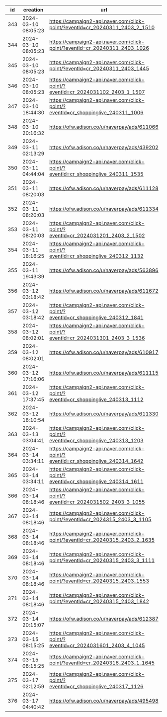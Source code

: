 | id  | creation            | url                                                                              | visit |
| --- | ------------------- | -------------------------------------------------------------------------------- | ----- |
| 343 | 2024-03-10 08:05:23 | https://campaign2-api.naver.com/click-point/?eventId=cr_20240311_2403_2_1510     |       |
| 344 | 2024-03-10 08:05:23 | https://campaign2-api.naver.com/click-point/?eventId=cr_20240311_2403_1026       |       |
| 345 | 2024-03-10 08:05:23 | https://campaign2-api.naver.com/click-point/?eventId=cr_20240311_2403_1445       |       |
| 346 | 2024-03-10 08:05:23 | https://campaign2-api.naver.com/click-point/?eventId=cr_2024031102_2403_1_1507   |       |
| 347 | 2024-03-10 18:44:30 | https://campaign2-api.naver.com/click-point/?eventId=cr_shoppinglive_240311_1006 |       |
| 348 | 2024-03-10 20:16:32 | https://ofw.adison.co/u/naverpay/ads/611066                                      |       |
| 349 | 2024-03-11 02:13:29 | https://ofw.adison.co/u/naverpay/ads/439202                                      |       |
| 350 | 2024-03-11 04:44:04 | https://campaign2-api.naver.com/click-point/?eventId=cr_shoppinglive_240311_1535 |       |
| 351 | 2024-03-11 08:20:03 | https://ofw.adison.co/u/naverpay/ads/611128                                      |       |
| 352 | 2024-03-11 08:20:03 | https://ofw.adison.co/u/naverpay/ads/611334                                      |       |
| 353 | 2024-03-11 08:20:03 | https://campaign2-api.naver.com/click-point/?eventId=cr_2024031201_2403_2_1502   |       |
| 354 | 2024-03-11 18:16:25 | https://campaign2-api.naver.com/click-point/?eventId=cr_shoppinglive_240312_1132 |       |
| 355 | 2024-03-11 19:43:39 | https://ofw.adison.co/u/naverpay/ads/563896                                      |       |
| 356 | 2024-03-12 03:18:42 | https://ofw.adison.co/u/naverpay/ads/611672                                      |       |
| 357 | 2024-03-12 03:18:42 | https://campaign2-api.naver.com/click-point/?eventId=cr_shoppinglive_240312_1841 |       |
| 358 | 2024-03-12 08:02:01 | https://campaign2-api.naver.com/click-point/?eventId=cr_2024031301_2403_3_1536   |       |
| 359 | 2024-03-12 08:02:01 | https://ofw.adison.co/u/naverpay/ads/610917                                      |       |
| 360 | 2024-03-12 17:16:06 | https://ofw.adison.co/u/naverpay/ads/611115                                      |       |
| 361 | 2024-03-12 17:37:45 | https://campaign2-api.naver.com/click-point/?eventId=cr_shoppinglive_240313_1112 |       |
| 362 | 2024-03-12 18:10:54 | https://ofw.adison.co/u/naverpay/ads/611330                                      |       |
| 363 | 2024-03-13 03:04:41 | https://campaign2-api.naver.com/click-point/?eventId=cr_shoppinglive_240313_1203 |       |
| 364 | 2024-03-14 03:34:11 | https://campaign2-api.naver.com/click-point/?eventId=cr_shoppinglive_240314_1642 |       |
| 365 | 2024-03-14 03:34:11 | https://campaign2-api.naver.com/click-point/?eventId=cr_shoppinglive_240314_1611 |       |
| 366 | 2024-03-14 08:18:46 | https://campaign2-api.naver.com/click-point/?eventId=cr_2024031502_2403_3_1055   |       |
| 367 | 2024-03-14 08:18:46 | https://campaign2-api.naver.com/click-point/?eventId=cr_2024315_2403_3_1105      |       |
| 368 | 2024-03-14 08:18:46 | https://campaign2-api.naver.com/click-point/?eventId=cr_20240315_2403_2_1635     |       |
| 369 | 2024-03-14 08:18:46 | https://campaign2-api.naver.com/click-point/?eventId=cr_20240315_2403_3_1111     |       |
| 370 | 2024-03-14 08:18:46 | https://campaign2-api.naver.com/click-point/?eventId=cr_20240315_2403_1553       |       |
| 371 | 2024-03-14 08:18:46 | https://campaign2-api.naver.com/click-point/?eventId=cr_20240315_2403_1842       |       |
| 372 | 2024-03-14 20:15:07 | https://ofw.adison.co/u/naverpay/ads/612387                                      |       |
| 373 | 2024-03-15 08:15:25 | https://campaign2-api.naver.com/click-point/?eventId=cr_2024031601_2403_4_1045   |       |
| 374 | 2024-03-15 08:15:25 | https://campaign2-api.naver.com/click-point/?eventId=cr_20240316_2403_1_1645     |       |
| 375 | 2024-03-17 02:12:59 | https://campaign2-api.naver.com/click-point/?eventId=cr_shoppinglive_240317_1126 |       |
| 376 | 2024-03-17 04:40:42 | https://ofw.adison.co/u/naverpay/ads/495498                                      |       |
